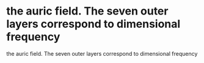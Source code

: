 # the auric field. The seven outer layers correspond to dimensional frequency

the auric field. The seven outer layers correspond to dimensional frequency
